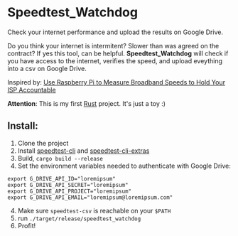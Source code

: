 # Speedtest_Watchdog
Check your internet performance and upload the results on Google Drive.

Do you think your internet is intermitent? Slower than was agreed on the contract?
If yes this tool, can be helpful. 
**Speedtest_Watchdog** will check if you have access to the internet, verifies the speed, and upload eveything into a csv on Google Drive.

Inspired by: [Use Raspberry Pi to Measure Broadband Speeds to Hold Your ISP Accountable](http://makezine.com/projects/send-ticket-isp-when-your-internet-drops/)

**Attention**: This is my first [Rust](https://www.rust-lang.org) project. It's just a toy :)

## Install:
1. Clone the project
2. Install [speedtest-cli](https://github.com/sivel/speedtest-cli) and [speedtest-cli-extras](https://github.com/HenrikBengtsson/speedtest-cli-extras)
2. Build, `cargo build --release`
3. Set the environment variables needed to authenticate with Google Drive:
```
export G_DRIVE_API_ID="loremipsum"
export G_DRIVE_API_SECRET="loremipsum"
export G_DRIVE_API_PROJECT="loremipsum"
export G_DRIVE_API_EMAIL="loremipsum@loremipsum.com"
```
4. Make sure `speedtest-csv` is reachable on your `$PATH`
5. run `./target/release/speedtest_watchdog`
6. Profit!




